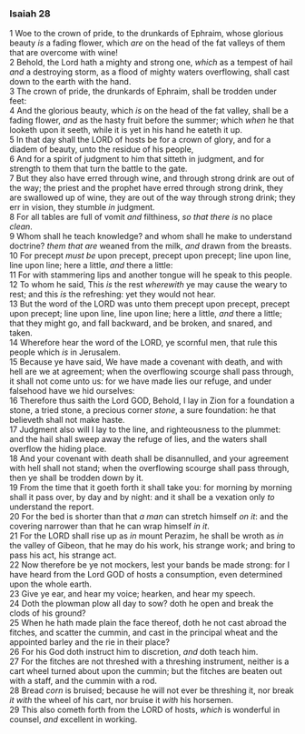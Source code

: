 ### Isaiah 28

1 Woe to the crown of pride, to the drunkards of Ephraim, whose glorious beauty *is* a fading flower, which *are* on the head of the fat valleys of them that are overcome with wine!  
2 Behold, the Lord hath a mighty and strong one, *which* as a tempest of hail *and* a destroying storm, as a flood of mighty waters overflowing, shall cast down to the earth with the hand.  
3 The crown of pride, the drunkards of Ephraim, shall be trodden under feet:  
4 And the glorious beauty, which *is* on the head of the fat valley, shall be a fading flower, *and* as the hasty fruit before the summer; which *when* he that looketh upon it seeth, while it is yet in his hand he eateth it up.  
5 In that day shall the LORD of hosts be for a crown of glory, and for a diadem of beauty, unto the residue of his people,  
6 And for a spirit of judgment to him that sitteth in judgment, and for strength to them that turn the battle to the gate.  
7 But they also have erred through wine, and through strong drink are out of the way; the priest and the prophet have erred through strong drink, they are swallowed up of wine, they are out of the way through strong drink; they err in vision, they stumble *in* judgment.  
8 For all tables are full of vomit *and* filthiness, *so that there is* no place *clean*.  
9 Whom shall he teach knowledge? and whom shall he make to understand doctrine? *them that are* weaned from the milk, *and* drawn from the breasts.  
10 For precept *must be* upon precept, precept upon precept; line upon line, line upon line; here a little, *and* there a little:  
11 For with stammering lips and another tongue will he speak to this people.  
12 To whom he said, This *is* the rest *wherewith* ye may cause the weary to rest; and this *is* the refreshing: yet they would not hear.  
13 But the word of the LORD was unto them precept upon precept, precept upon precept; line upon line, line upon line; here a little, *and* there a little; that they might go, and fall backward, and be broken, and snared, and taken.  
14 Wherefore hear the word of the LORD, ye scornful men, that rule this people which *is* in Jerusalem.  
15 Because ye have said, We have made a covenant with death, and with hell are we at agreement; when the overflowing scourge shall pass through, it shall not come unto us: for we have made lies our refuge, and under falsehood have we hid ourselves:  
16 Therefore thus saith the Lord GOD, Behold, I lay in Zion for a foundation a stone, a tried stone, a precious corner *stone*, a sure foundation: he that believeth shall not make haste.  
17 Judgment also will I lay to the line, and righteousness to the plummet: and the hail shall sweep away the refuge of lies, and the waters shall overflow the hiding place.  
18 And your covenant with death shall be disannulled, and your agreement with hell shall not stand; when the overflowing scourge shall pass through, then ye shall be trodden down by it.  
19 From the time that it goeth forth it shall take you: for morning by morning shall it pass over, by day and by night: and it shall be a vexation only *to* understand the report.  
20 For the bed is shorter than that *a man* can stretch himself *on it*: and the covering narrower than that he can wrap himself *in it*.  
21 For the LORD shall rise up as *in* mount Perazim, he shall be wroth as *in* the valley of Gibeon, that he may do his work, his strange work; and bring to pass his act, his strange act.  
22 Now therefore be ye not mockers, lest your bands be made strong: for I have heard from the Lord GOD of hosts a consumption, even determined upon the whole earth.  
23 Give ye ear, and hear my voice; hearken, and hear my speech.  
24 Doth the plowman plow all day to sow? doth he open and break the clods of his ground?  
25 When he hath made plain the face thereof, doth he not cast abroad the fitches, and scatter the cummin, and cast in the principal wheat and the appointed barley and the rie in their place?  
26 For his God doth instruct him to discretion, *and* doth teach him.  
27 For the fitches are not threshed with a threshing instrument, neither is a cart wheel turned about upon the cummin; but the fitches are beaten out with a staff, and the cummin with a rod.  
28 Bread *corn* is bruised; because he will not ever be threshing it, nor break *it with* the wheel of his cart, nor bruise it *with* his horsemen.  
29 This also cometh forth from the LORD of hosts, *which* is wonderful in counsel, *and* excellent in working.  
